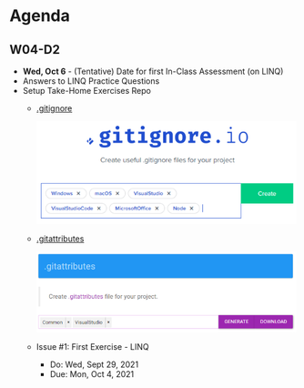 # Agenda

<!-- ## Sep 27

- LINQ Method Syntax
- Aggregate Methods with LINQ -->

## W04-D2

- **Wed, Oct 6** - (Tentative) Date for first In-Class Assessment (on LINQ)
- Answers to LINQ Practice Questions
- Setup Take-Home Exercises Repo
  - [.gitignore](https://gitignore.io)

    ![](./docs/images/repo-gitignore.png)

  - [.gitattributes](https://gitattributes.io)

    ![](./docs/images/repo-gitattributes.png)

  - Issue #1: First Exercise - LINQ
    - Do: Wed, Sept 29, 2021
    - Due: Mon, Oct 4, 2021

